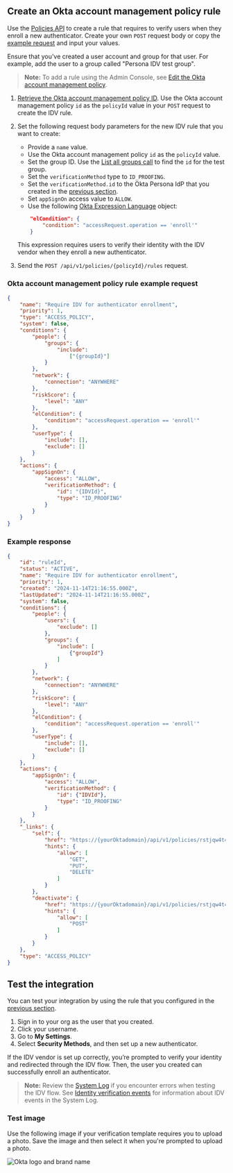 ## Create an Okta account management policy rule

Use the [Policies API](https://developer.okta.com/docs/api/openapi/okta-management/management/tag/Policy/#tag/Policy/operation/createPolicyRule) to create a rule that requires <StackSnippet snippet="idp" inline /> to verify users when they enroll a new authenticator. Create your own `POST` request body or copy the [example request](#okta-account-management-policy-rule-example-request) and input your values.

Ensure that you’ve created a user account and group for that user. For example, add the user to a group called "Persona IDV test group".

> **Note:** To add a rule using the Admin Console, see [Edit the Okta account management policy](https://help.okta.com/okta_help.htm?type=oie&id=ext-edit-oamp).

1. [Retrieve the Okta account management policy ID](/docs/guides/okta-account-management-policy/main/#retrieve-the-okta-account-management-policy-id). Use the Okta account management policy `id` as the `policyId` value in your `POST` request to create the IDV rule.

1. Set the following request body parameters for the new IDV rule that you want to create:

   * Provide a `name` value.
   * Use the Okta account management policy `id` as the `policyId` value.
   * Set the group ID. Use the [List all groups call](https://developer.okta.com/docs/api/openapi/okta-management/management/tag/Group/#tag/Group/operation/listGroups) to find the `id` for the test group.
   * Set the `verificationMethod` type to `ID_PROOFING`.
   * Set the `verificationMethod.id` to the Okta Persona IdP that you created in the [previous section](#create-the-idv-vendor-in-okta).
   * Set `appSignOn` access value to `ALLOW`.
   * Use the following [Okta Expression Language](/docs/reference/okta-expression-language-in-identity-engine/) object:

    ```json
        "elCondition": {
            "condition": "accessRequest.operation == 'enroll'"
        }
    ```

    This expression requires users to verify their identity with the IDV vendor when they enroll a new authenticator.

1. Send the `POST /api/v1/policies/{policyId}/rules` request.

### Okta account management policy rule example request

```json
{
    "name": "Require IDV for authenticator enrollment",
    "priority": 1,
    "type": "ACCESS_POLICY",
    "system": false,
    "conditions": {
        "people": {
            "groups": {
                "include":
                    ["{groupId}"]
            }
        },
        "network": {
            "connection": "ANYWHERE"
        },
        "riskScore": {
            "level": "ANY"
        },
        "elCondition": {
            "condition": "accessRequest.operation == 'enroll'"
        },
        "userType": {
            "include": [],
            "exclude": []
        }
    },
    "actions": {
        "appSignOn": {
            "access": "ALLOW",
            "verificationMethod": {
                "id": "{IDVId}",
                "type": "ID_PROOFING"
            }
        }
    }
}
```

### Example response

```json
{
    "id": "ruleId",
    "status": "ACTIVE",
    "name": "Require IDV for authenticator enrollment",
    "priority": 1,
    "created": "2024-11-14T21:16:55.000Z",
    "lastUpdated": "2024-11-14T21:16:55.000Z",
    "system": false,
    "conditions": {
        "people": {
            "users": {
                "exclude": []
            },
            "groups": {
                "include": [
                    {"groupId"}
                ]
            }
        },
        "network": {
            "connection": "ANYWHERE"
        },
        "riskScore": {
            "level": "ANY"
        },
        "elCondition": {
            "condition": "accessRequest.operation == 'enroll'"
        },
        "userType": {
            "include": [],
            "exclude": []
        }
    },
    "actions": {
        "appSignOn": {
            "access": "ALLOW",
            "verificationMethod": {
                "id": {"IDVId"},
                "type": "ID_PROOFING"
            }
        }
    },
    "_links": {
        "self": {
            "href": "https://{yourOktadomain}/api/v1/policies/rstjqw4t47yn9lXUK5d7/rules/rull5mrtqkAVfIyWT5d7",
            "hints": {
                "allow": [
                    "GET",
                    "PUT",
                    "DELETE"
                ]
            }
        },
        "deactivate": {
            "href": "https://{yourOktadomain}/api/v1/policies/rstjqw4t47yn9lXUK5d7/rules/rull5mrtqkAVfIyWT5d7/lifecycle/deactivate",
            "hints": {
                "allow": [
                    "POST"
                ]
            }
        }
    },
    "type": "ACCESS_POLICY"
}
```

## Test the integration

You can test your integration by using the rule that you configured in the [previous section](#create-an-okta-account-management-policy-rule).

1. Sign in to your org as the user that you created.
1. Click your username.
1. Go to **My Settings**.
1. Select **Security Methods**, and then set up a new authenticator.

If the IDV vendor is set up correctly, you’re prompted to verify your identity and redirected through the <StackSnippet snippet="idp" inline /> IDV flow. Then, the user you created can successfully enroll an authenticator.

> **Note:** Review the [System Log](https://help.okta.com/okta_help.htm?id=ext_Reports_SysLog) if you encounter errors when testing the IDV flow. See [Identity verification events](/docs/guides/idv-integration/main/#identity-verification-events) for information about IDV events in the System Log.

### Test image

Use the following image if your verification template requires you to upload a photo. Save the image and then select it when you're prompted to upload a photo.

<div class="half border">

![Okta logo and brand name](/img/idv-test-image.png)

</div>
